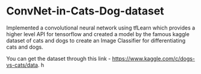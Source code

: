 # ConvNet-in-Cats-Dog-dataset
Implemented a convolutional neural network using tfLearn which provides a higher level API for tensorflow and created a model by the famous kaggle dataset of cats and dogs to create an Image Classifier for differentiating cats and dogs.

You can get the dataset through this link - https://www.kaggle.com/c/dogs-vs-cats/data.
h
